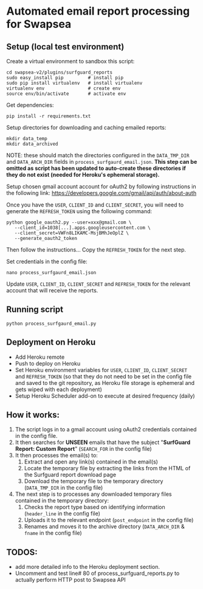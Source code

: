 # Automated email report processing for Swapsea

## Setup (local test environment)
Create a virtual environment to sandbox this script:
```
cd swapsea-v2/plugins/surfguard_reports
sudo easy_install pip         # install pip
sudo pip install virtualenv   # install virtualenv
virtualenv env                # create env
source env/bin/activate       # activate env
```

Get dependencies:
```
pip install -r requirements.txt
```

Setup directories for downloading and caching emailed reports:
```
mkdir data_temp
mkdir data_archived
```

NOTE: these should match the directories configured in the ``DATA_TMP_DIR`` and ``DATA_ARCH_DIR`` fields in  ``process_surfgaurd_email.json``. **This step can be omitted as script has been updated to auto-create these directories if they do not exist (needed for Heroku's ephemeral storage).**

Setup chosen gmail account account for oAuth2 by following  instructions in the following link:  https://developers.google.com/gmail/api/auth/about-auth

Once you have the ``USER``, ``CLIENT_ID`` and ``CLIENT_SECRET``, you will need to generate the ``REFRESH_TOKEN`` using the following command:
```
python google_oauth2.py --user=xxx@gmail.com \
   --client_id=1038[...].apps.googleusercontent.com \
   --client_secret=VWFn8LIKAMC-MsjBMhJeOplZ \
   --generate_oauth2_token
```
Then follow the instructions... Copy the ``REFRESH_TOKEN`` for the next step.

Set credentials in the config file:
```
nano process_surfgaurd_email.json
```
Update ``USER``, ``CLIENT_ID``, ``CLIENT_SECRET`` and ``REFRESH_TOKEN`` for the relevant account that will receive the reports.

## Running script
```
python process_surfgaurd_email.py
```

## Deployment on Heroku ##
* Add Heroku remote
* Push to deploy on Heroku
* Set Heroku environment variables for ``USER``, ``CLIENT_ID``, ``CLIENT_SECRET`` and ``REFRESH_TOKEN`` (so that they do not need to be set in the config file and saved to the git repository, as Heroku file storage is ephemeral and gets wiped with each deployment)
* Setup Heroku Scheduler add-on to execute at desired frequency (daily)

## How it works: ##

1. The script logs in to a gmail account using oAuth2 credentials contained in the config file.
1. It then searches for **UNSEEN** emails that have the subject "**SurfGuard Report: Custom Report**" (``SEARCH_FOR`` in the config file)
1. It then processes the email(s) to:
    1. Extract and open any link(s) contained in the email(s)
    1. Locate the temporary file by extracting the links from the HTML of the Surfguard report download page
    1. Download the temporary file to the temporary directory (``DATA_TMP_DIR`` in the config file)
1. The next step is to processes any downloaded temporary files contained in the temporary directory:
    1. Checks the report type based on identifying information (``header_line`` in the config file)
    1. Uploads it to the relevant endpoint (``post_endpoint`` in the config file)
    1. Renames and moves it to the archive directory (``DATA_ARCH_DIR`` & ``fname`` in the config file)

## TODOS:
* add more detailed info to the Heroku deployment section.
* Uncomment and test line# 80 of process_surfguard_reports.py to actually perform HTTP post to Swapsea API
